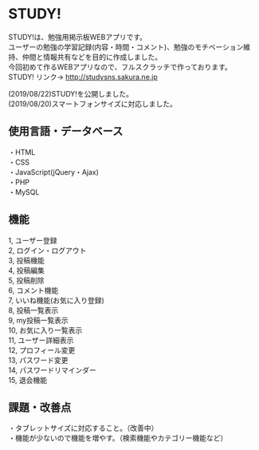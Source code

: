 # STUDY!
STUDY!は、勉強用掲示板WEBアプリです。  
ユーザーの勉強の学習記録(内容・時間・コメント)、勉強のモチベーション維持、仲間と情報共有などを目的に作成しました。  
今回初めて作るWEBアプリなので、フルスクラッチで作っております。  
STUDY! リンク→ http://studysns.sakura.ne.jp  

(2019/08/22)STUDY!を公開しました。  
(2019/08/20)スマートフォンサイズに対応しました。  

## 使用言語・データベース  
・HTML  
・CSS  
・JavaScript(jQuery・Ajax)  
・PHP  
・MySQL  

## 機能  
1, ユーザー登録  
2, ログイン・ログアウト  
3, 投稿機能  
4, 投稿編集  
5, 投稿削除  
6, コメント機能  
7, いいね機能(お気に入り登録)  
8, 投稿一覧表示  
9, my投稿一覧表示  
10, お気に入り一覧表示  
11, ユーザー詳細表示  
12, プロフィール変更  
13, パスワード変更  
14, パスワードリマインダー  
15, 退会機能  

## 課題・改善点  
・タブレットサイズに対応すること。（改善中）  
・機能が少ないので機能を増やす。（検索機能やカテゴリー機能など）  
